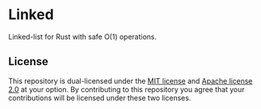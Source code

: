 Linked
=======

Linked-list for Rust with safe O(1) operations.

## License

This repository is dual-licensed under the [MIT license][license-mit]
and [Apache license 2.0][license-apl] at your option.
By contributing to this repository you agree that your contributions will be licensed
under these two licenses.

<!-- links -->

[license-mit]: ./LICENSE-MIT
[license-apl]: ./LICENSE-APACHE
